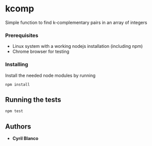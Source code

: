 # kcomp

Simple function to find k-complementary pairs in an array of integers

### Prerequisites

- Linux system with a working nodejs installation (including npm)
- Chrome browser for testing 

### Installing

Install the needed node modules by running
```
npm install
```

## Running the tests

```
npm test
```

## Authors

* **Cyril Blanco**
